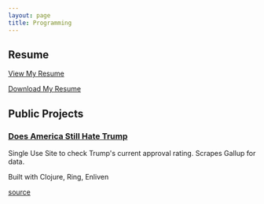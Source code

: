 ```yaml
---
layout: page
title: Programming
---
```


## Resume

[View My Resume](https://github.com/nharsch/resume)

[Download My Resume](https://github.com/nharsch/resume/raw/master/NigelHarsch_Resume.pdf)

## Public Projects

### [Does America Still Hate Trump](http://doesamericastillhatetrump.com)

Single Use Site to check Trump's current approval rating. Scrapes Gallup for data. 

Built with Clojure, Ring, Enliven
<!-- Built with Clojurescript, Reagent, Reframe -->

[source](https://github.com/nharsch/dashtrump)
